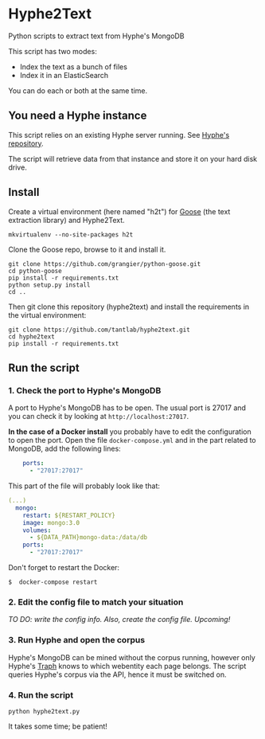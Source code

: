 # Hyphe2Text
Python scripts to extract text from Hyphe's MongoDB

This script has two modes:
* Index the text as a bunch of files
* Index it in an ElasticSearch

You can do each or both at the same time.

## You need a Hyphe instance

This script relies on an existing Hyphe server running. See [Hyphe's repository](https://github.com/medialab/hyphe).

The script will retrieve data from that instance and store it on your hard disk drive.

## Install

Create a virtual environment (here named "h2t") for [Goose](https://github.com/grangier/python-goose) (the text extraction library) and Hyphe2Text. 

```
mkvirtualenv --no-site-packages h2t
```

Clone the Goose repo, browse to it and install it.

```
git clone https://github.com/grangier/python-goose.git
cd python-goose
pip install -r requirements.txt
python setup.py install
cd ..
```

Then git clone this repository (hyphe2text) and install the requirements in the virtual environment:

```
git clone https://github.com/tantlab/hyphe2text.git
cd hyphe2text
pip install -r requirements.txt
```

## Run the script

### 1. Check the port to Hyphe's MongoDB

A port to Hyphe's MongoDB has to be open. The usual port is 27017 and you can check it by looking at ```http://localhost:27017```.

**In the case of a Docker install** you probably have to edit the configuration to open the port. Open the file ```docker-compose.yml``` and in the part related to MongoDB, add the following lines:
```yml
    ports:
      - "27017:27017"
```
This part of the file will probably look like that:
```yml
(...)
  mongo:
    restart: ${RESTART_POLICY}
    image: mongo:3.0
    volumes:
      - ${DATA_PATH}mongo-data:/data/db
    ports:
      - "27017:27017"
```

Don't forget to restart the Docker:
```
$  docker-compose restart
```

### 2. Edit the config file to match your situation
_TO DO: write the config info. Also, create the config file. Upcoming!_

### 3. Run Hyphe and open the corpus

Hyphe's MongoDB can be mined without the corpus running, however only Hyphe's [Traph](https://github.com/medialab/hyphe-traph) knows to which webentity each page belongs. The script queries Hyphe's corpus via the API, hence it must be switched on.

### 4. Run the script
```
python hyphe2text.py
```
It takes some time; be patient!
